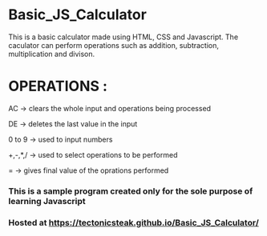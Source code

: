 # Basic_JS_Calculator

This is a basic calculator made using HTML, CSS and Javascript. The caculator can perform operations such as addition, subtraction, multiplication and divison.

OPERATIONS :
============

AC -> clears the whole input and operations being processed

DE -> deletes the last value in the input

0 to 9 -> used to input numbers

+,-,*,/ -> used to select operations to be performed

= -> gives final value of the oprations performed



### This is a sample program created only for the sole purpose of learning Javascript
### Hosted at https://tectonicsteak.github.io/Basic_JS_Calculator/
